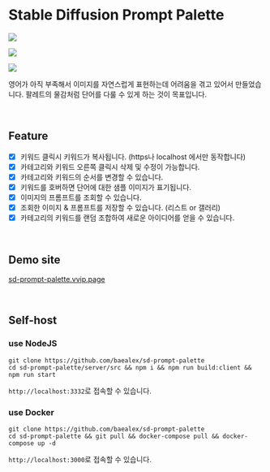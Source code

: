 # Stable Diffusion Prompt Palette

![](https://github.com/baealex/sd-prompt-palette/assets/35596687/e4310657-7520-4f0b-9645-6e8f754a6461)

![](https://github.com/baealex/sd-prompt-palette/assets/35596687/207c4996-a932-4216-b41d-c328a8397a0d)

![](https://github.com/baealex/sd-prompt-palette/assets/35596687/4e1242f3-e4d6-4265-9b46-18d2da6775f1)

영어가 아직 부족해서 이미지를 자연스럽게 표현하는데 어려움을 겪고 있어서 만들었습니다. 팔레트의 물감처럼 단어를 다룰 수 있게 하는 것이 목표입니다.

<br>

## Feature

- [x] 키워드 클릭시 키워드가 복사됩니다. (https나 localhost 에서만 동작합니다)
- [x] 카테고리와 키워드 오른쪽 클릭시 삭제 및 수정이 가능합니다.
- [x] 카테고리와 키워드의 순서를 변경할 수 있습니다.
- [x] 키워드를 호버하면 단어에 대한 샘플 이미지가 표기됩니다.
- [x] 이미지의 프롬프트를 조회할 수 있습니다.
- [x] 조회한 이미지 & 프롬프트를 저장할 수 있습니다. (리스트 or 갤러리)
- [x] 카테고리의 키워드를 랜덤 조합하여 새로운 아이디어를 얻을 수 있습니다.

<br>

## Demo site

[sd-prompt-palette.vvip.page](https://sd-prompt-palette.vvip.page/)

<br>

## Self-host

### use NodeJS

```
git clone https://github.com/baealex/sd-prompt-palette
cd sd-prompt-palette/server/src && npm i && npm run build:client && npm run start
```

`http://localhost:3332`로 접속할 수 있습니다.

### use Docker

```
git clone https://github.com/baealex/sd-prompt-palette
cd sd-prompt-palette && git pull && docker-compose pull && docker-compose up -d
```

`http://localhost:3000`로 접속할 수 있습니다.
